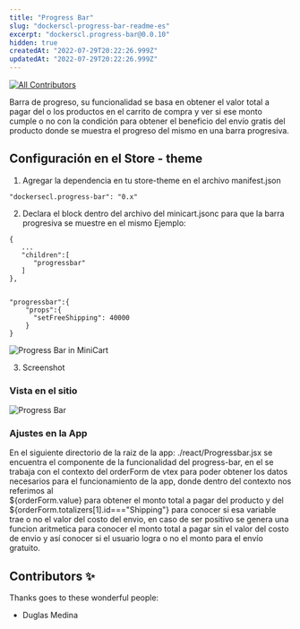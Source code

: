 ```yaml
---
title: "Progress Bar"
slug: "dockerscl-progress-bar-readme-es"
excerpt: "dockerscl.progress-bar@0.0.10"
hidden: true
createdAt: "2022-07-29T20:22:26.999Z"
updatedAt: "2022-07-29T20:22:26.999Z"
---
```

<!-- DOCS-IGNORE:start -->
<!-- ALL-CONTRIBUTORS-BADGE:START - Do not remove or modify this section -->

[![All Contributors](https://img.shields.io/badge/all_contributors-1-orange.svg?style=flat-square)](#contributors-)

<!-- ALL-CONTRIBUTORS-BADGE:END -->
<!-- DOCS-IGNORE:end -->

Barra de progreso, su funcionalidad se basa en obtener el valor total a pagar del o los productos en el carrito de compra y ver si ese monto cumple o no con la condición para obtener el beneficio del envío gratis del producto donde se muestra el progreso del mismo en una barra progresiva.

## Configuración en el Store - theme 

1. Agregar la dependencia en tu store-theme en el archivo manifest.json

```
"dockersecl.progress-bar": "0.x"
```

2. Declara el block dentro del archivo del minicart.jsonc para que la barra progresiva se muestre en el mismo Ejemplo:

```
{
   ...
   "children":[
      "progressbar"
   ]
},


"progressbar":{
    "props":{
      "setFreeShipping": 40000
    }
}
```
![Progress Bar in MiniCart](https://i.ibb.co/KrHJDk8/progressbar-in-minicart.png)

3. Screenshot

### Vista en el sitio

![Progress Bar](https://i.ibb.co/HY2XGQ4/Screenshot-2.png)

<!-- DOCS-IGNORE:start -->

### Ajustes en la App

En el siguiente directorio de la raiz de la app: ./react/Progressbar.jsx se encuentra el componente de la funcionalidad del progress-bar, en el se trabaja con el contexto del orderForm de vtex para poder obtener los datos necesarios para el funcionamiento de la app, donde dentro del contexto nos referimos al  
${orderForm.value} para obtener el monto total a pagar del producto y del ${orderForm.totalizers[1].id==="Shipping"} para conocer si esa variable trae o no el valor del costo del envio, en caso de ser positivo se genera una funcion aritmetica para conocer el monto total a pagar sin el valor del costo de envio y así conocer si el usuario logra o no el monto para el envío gratuito.

## Contributors ✨

Thanks goes to these wonderful people:

<!-- ALL-CONTRIBUTORS-LIST:START - Do not remove or modify this section -->
<!-- prettier-ignore-start -->
<!-- markdownlint-disable -->
<!-- markdownlint-enable -->
<!-- prettier-ignore-end -->

<!-- ALL-CONTRIBUTORS-LIST:END -->

- Duglas Medina

<!-- DOCS-IGNORE:end -->